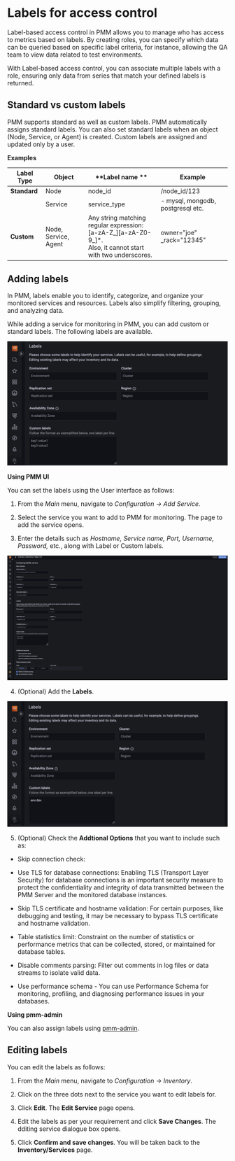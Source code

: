 # Labels for access control


Label-based access control in PMM allows you to manage who has access to metrics based on labels. By creating roles, you can specify which data can be queried based on specific label criteria, for instance, allowing the QA team to view data related to test environments. 
 
With Label-based access control, you can associate multiple labels with a role, ensuring only data from series that match your defined labels is returned. 


## Standard vs custom labels

PMM supports standard as well as custom labels. PMM automatically assigns standard labels. You can also set standard labels when an object (Node, Service, or Agent) is created. Custom labels are assigned and updated only by a user.

**Examples**


| **Label Type**| **Object**| **Label name **| **Example** |                                                                                                
|----------|--------|-------|------------------------------|
| **Standard**  | Node   | node_id |/node_id/123|                                          
|          | Service|service_type   |   - mysql, mongodb, postgresql etc.                                     
| **Custom**| Node, Service, Agent| Any string matching regular expression: <br /> [a-zA-Z_][a-zA-Z0-9_]*. <br /> Also, it cannot start with two underscores.| owner="joe"<br/> _rack="12345"|


## Adding labels

In PMM, labels enable you to identify, categorize, and organize your monitored services and resources. Labels also simplify filtering, grouping, and analyzing data. 

While adding a service for monitoring in PMM, you can add custom or standard labels. The following labels are available.

 ![!](../../_images/PMM_access_control_labels_types.png)

**Using PMM UI**

You can set the labels using the User interface as follows:

1. From the *Main* menu, navigate to <i class="uil uil-cog"></i> *Configuration → Add Service*.

2. Select the service you want to add to PMM for monitoring. The page to add the service opens.

3. Enter the details such as *Hostname, Service name, Port, Username, Password,* etc., along with Label or Custom labels.

 ![!](../../_images/PMM_access_control_add_labels_services.png)

4. (Optional) Add the **Labels**.

![!](../../_images/PMM_access_control_add_labels_to_add.png)

5. (Optional) Check the **Addtional Options** that you want to include such as:

- Skip connection check: 

 - Use TLS for database connections: Enabling TLS (Transport Layer Security) for database connections is an important security measure to protect the confidentiality and integrity of data transmitted between the PMM Server and the monitored database instances.

- Skip TLS certificate and hostname validation: For certain purposes, like debugging and testing, it may be necessary to bypass TLS certificate and hostname validation.

- Table statistics limit: Constraint on the number of statistics or performance metrics that can be collected, stored, or maintained for database tables. 

- Disable comments parsing: Filter out comments in log files or data streams to isolate valid data.
- Use performance schema - You can use Performance Schema for monitoring, profiling, and diagnosing performance issues in your databases.
 
 **Using pmm-admin**

 You can also assign labels using [pmm-admin](../../details/commands/pmm-admin.md).

## Editing labels

You can edit the labels as follows:

1. From the *Main* menu, navigate to <i class="uil uil-cog"></i> *Configuration → Inventory*.

2. Click on the three dots next to the service you want to edit labels for.

3. Click **Edit**. The **Edit Service** page opens.

4. Edit the labels as per your requirement and click **Save Changes**. The dditing service dialogue box opens.

5. Click **Confirm and save changes**. You will be taken back to the **Inventory/Services** page.



